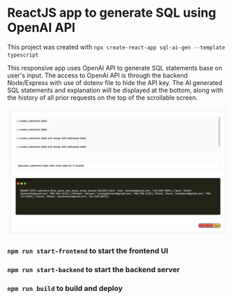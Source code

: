 # ReactJS app to generate SQL using OpenAI API

This project was created with `npx create-react-app sql-ai-gen --template typescript`

This responsive app uses OpenAI API to generate SQL statements base on user's input. The access to OpenAi API is through the backend Node/Express with use of dotenv file to hide the API key. The AI generated SQL statements and explanation will be displayed at the bottom, along with the history of all prior requests on the top of the scrollable screen.


![dashboard](public/sample.jpg)

### `npm run start-frontend` to start the frontend UI

### `npm run start-backend` to start the backend server

### `npm run build` to build and deploy

